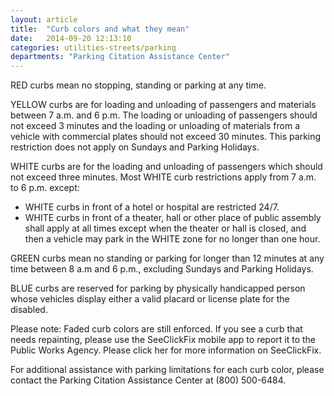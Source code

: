 ```yaml
---
layout: article
title:  "Curb colors and what they mean"
date:   2014-09-20 12:13:10
categories: utilities-streets/parking
departments: "Parking Citation Assistance Center"
---
```


RED curbs mean no stopping, standing or parking at any time.

YELLOW curbs are for loading and unloading of passengers and materials between 7 a.m. and 6 p.m. The loading or unloading of passengers should not exceed 3 minutes and the loading or unloading of materials from a vehicle with commercial plates should not exceed 30 minutes. This parking restriction does not apply on Sundays and Parking Holidays.

WHITE curbs are for the loading and unloading of passengers which should not exceed three minutes. Most WHITE curb restrictions apply from 7 a.m. to 6 p.m. except:

* WHITE curbs in front of a hotel or hospital are restricted 24/7.
* WHITE curbs in front of a theater, hall or other place of public assembly shall apply at all times except when the theater or hall is closed, and then a vehicle may park in the WHITE zone for no longer than one hour.

GREEN curbs mean no standing or parking for longer than 12 minutes at any time between 8 a.m and 6 p.m., excluding Sundays and Parking Holidays.

BLUE curbs are reserved for parking by physically handicapped person whose vehicles display either a valid placard or license plate for the disabled.

Please note: Faded curb colors are still enforced. If you see a curb that needs repainting, please use the SeeClickFix mobile app to report it to the Public Works Agency. Please click her for more information on SeeClickFix.

For additional assistance with parking limitations for each curb color, please contact the Parking Citation Assistance Center at (800) 500-6484.